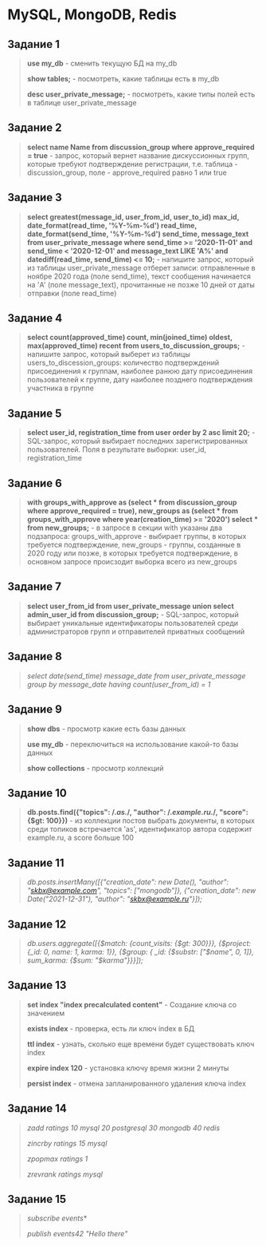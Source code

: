 # MySQL, MongoDB, Redis
## Задание 1
> **use my_db** - сменить текущую БД на my_db
> 
> **show tables;** - посмотреть, какие таблицы есть в my_db
>
> **desc user_private_message;** - посмотреть, какие типы полей есть в таблице user_private_message
## Задание 2
>**select name Name from discussion_group where approve_required = true** - запрос, который вернет название дискуссионных групп, которые требуют подтверждение регистрации, т.е. таблица - discussion_group, поле - approve_required равно 1 или true
## Задание 3
>**select greatest(message_id, user_from_id, user_to_id) max_id, date_format(read_time, '%Y-%m-%d') read_time, date_format(send_time, '%Y-%m-%d') send_time, message_text from user_private_message where send_time >= '2020-11-01' and send_time < '2020-12-01' and message_text LIKE 'A%' and datediff(read_time, send_time) <= 10;** - напишите запрос, который из таблицы user_private_message отберет записи: отправленные в ноябре 2020 года (поле send_time), текст сообщения начинается на 'A' (поле message_text), прочитанные не позже 10 дней от даты отправки (поле read_time)
## Задание 4
>**select count(approved_time) count, min(joined_time) oldest, max(approved_time) recent from users_to_discussion_groups;** - напишите запрос, который выберет из таблицы users_to_discession_groups: количество подтверждений присоединения к группам, наиболее ранюю дату присоединения пользователей к группе, дату наиболее позднего подтверждения участника в группе
## Задание 5
> **select user_id, registration_time from user order by 2 asc limit 20;** - SQL-запрос, который выбирает последних зарегистрированных пользователей. Поля в результате выборки: user_id, registration_time
## Задание 6
> **with groups_with_approve as (select * from discussion_group where approve_required = true), new_groups as (select * from groups_with_approve where year(creation_time) >= '2020') select * from new_groups;** - в запросе в секции with указаны два подзапроса: groups_with_approve - выбирает группы, в которых требуется подтверждение, new_groups - группы, созданные в 2020 году или позже, в которых требуется подтверждение, в основном запросе происзодит выборка всего из new_groups
## Задание 7
>**select user_from_id from user_private_message union select admin_user_id from discussion_group;** - SQL-запрос, который выбирает уникальные идентификаторы пользователей среди администраторов групп и отправителей приватных сообщений
## Задание 8
>*select date(send_time) message_date from user_private_message group by message_date having count(user_from_id) = 1*
## Задание 9
>**show dbs** - просмотр какие есть базы данных
>
>**use my_db** - переключиться на использование какой-то базы данных
>
>**show collections** - просмотр коллекций
## Задание 10
>**db.posts.find({"topics": /.*as.*/, "author": /.*example.ru.*/, "score": {$gt: 100}})** - из коллекции постов выбрать документы, в которых среди топиков встречается 'as', идентификатор автора содержит example.ru, а score больше 100
## Задание 11
>*db.posts.insertMany([{"creation_date": new Date(), "author": "skbx@example.com", "topics": ["mongodb"]}, {"creation_date": new Date("2021-12-31"), "author": "skbx@example.ru"}]);*
## Задание 12
>*db.users.aggregate([{$match: {count_visits: {$gt: 300}}}, {$project: {_id: 0, name: 1, karma: 1}}, {$group: { _id: {$substr: ["$name", 0, 1]}, sum_karma: {$sum: "$karma"}}}]);*
## Задание 13
>**set index "index precalculated content"** - Создание ключа со значением
>
>**exists index** - проверка, есть ли ключ index в БД
>
>**ttl index** - узнать, сколько еще времени будет существовать ключ index
>
>**expire index 120** - установка ключу время жизни 2 минуты
>
>**persist index** - отмена запланированного удаления ключа index
## Задание 14
>*zadd ratings 10 mysql 20 postgresql 30 mongodb 40 redis*
>
>*zincrby ratings 15 mysql*
>
>*zpopmax ratings 1*
>
>*zrevrank ratings mysql*
## Задание 15
>*subscribe events**
>
>*publish events42 "Hello there"*
